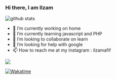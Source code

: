 ### Hi there, I am Ilzam

![github stats](https://github-readme-stats.vercel.app/api?username=ilzamafif&show_icons=true)

- 🔭 I’m currently working on home
- 🌱 I’m currently learning javascript and PHP
- 👯 I’m looking to collaborate on learn
- 🤔 I’m looking for help with google
- 📫 How to reach me at my instagram : ilzamafif

<img src="https://github-readme-stats.vercel.app/api/top-langs/?username=ilzamafif&theme=vue">


[![Wakatime](https://github-readme-stats.vercel.app/api/wakatime?username=ilzamafif)](https://wakatime.com/@ilzamafif)


